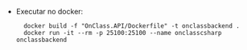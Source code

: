 - Executar no docker:
  ```
    docker build -f "OnClass.API/Dockerfile" -t onclassbackend .
    docker run -it --rm -p 25100:25100 --name onclasscsharp onclassbackend
  ```